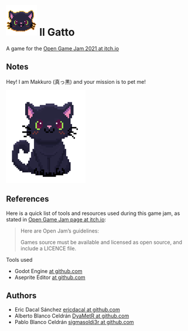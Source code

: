 # ![Makkuro's face](icon.png) Il Gatto

A game for the [Open Game Jam 2021 at itch.io][jam]

## Notes

Hey! I am Makkuro (真っ黒) and your mission is to pet me!

![Makkuro staring at you][makkurochi]

## References

Here is a quick list of tools and resources used during this game jam, as stated in [Open Game Jam page at itch.io][jam]:

> Here are Open Jam’s guidelines:
>
>    Games source must be available and licensed as open 
>    source, and include a LICENCE file. 

Tools used

 + Godot Engine [at github.com][godot]
 + Aseprite Editor [at github.com][aseprite]

## Authors

 + Eric Dacal Sánchez [ericdacal at github.com][dacal]
 + Alberto Blanco Celdrán [DyaMetR at github.com][dyametr]
 + Pablo Blanco Celdrán [sigmasoldi3r at github.com][sigma]

<!-- Links -->
[jam]: https://itch.io/jam/open-jam-2021
[godot]: https://github.com/godotengine/godot#godot-engine
[aseprite]: https://github.com/aseprite/aseprite/#aseprite
[sigma]: https://github.com/sigmasoldi3r
[dacal]: https://github.com/ericdacal
[dyametr]: https://github.com/DyaMetR
[makkurochi]: assets/makkuro_comercial_anim_transparent.gif

